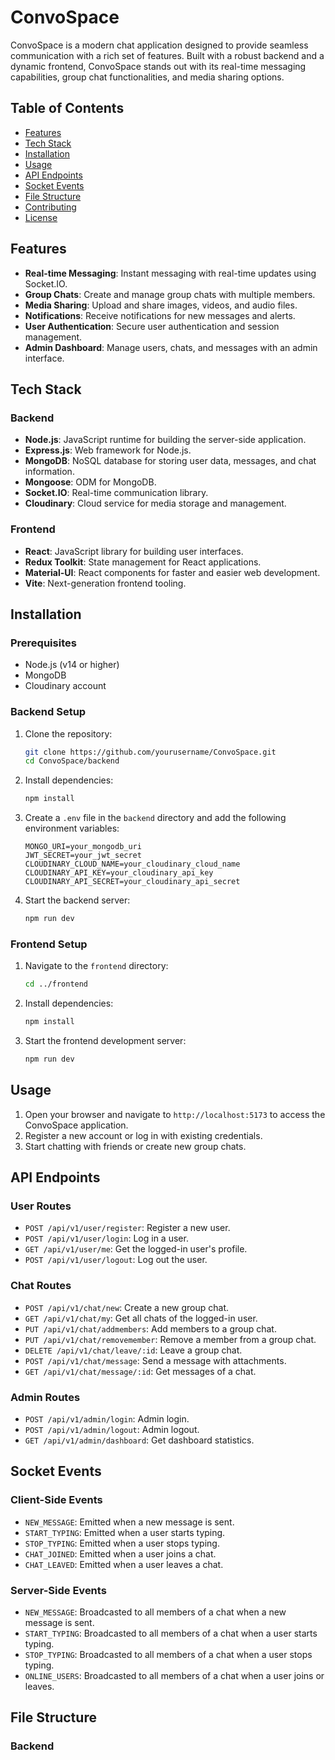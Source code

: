 # ConvoSpace

ConvoSpace is a modern chat application designed to provide seamless communication with a rich set of features. Built with a robust backend and a dynamic frontend, ConvoSpace stands out with its real-time messaging capabilities, group chat functionalities, and media sharing options.

## Table of Contents

- [Features](#features)
- [Tech Stack](#tech-stack)
- [Installation](#installation)
- [Usage](#usage)
- [API Endpoints](#api-endpoints)
- [Socket Events](#socket-events)
- [File Structure](#file-structure)
- [Contributing](#contributing)
- [License](#license)

## Features

- **Real-time Messaging**: Instant messaging with real-time updates using Socket.IO.
- **Group Chats**: Create and manage group chats with multiple members.
- **Media Sharing**: Upload and share images, videos, and audio files.
- **Notifications**: Receive notifications for new messages and alerts.
- **User Authentication**: Secure user authentication and session management.
- **Admin Dashboard**: Manage users, chats, and messages with an admin interface.

## Tech Stack

### Backend
- **Node.js**: JavaScript runtime for building the server-side application.
- **Express.js**: Web framework for Node.js.
- **MongoDB**: NoSQL database for storing user data, messages, and chat information.
- **Mongoose**: ODM for MongoDB.
- **Socket.IO**: Real-time communication library.
- **Cloudinary**: Cloud service for media storage and management.

### Frontend
- **React**: JavaScript library for building user interfaces.
- **Redux Toolkit**: State management for React applications.
- **Material-UI**: React components for faster and easier web development.
- **Vite**: Next-generation frontend tooling.

## Installation

### Prerequisites
- Node.js (v14 or higher)
- MongoDB
- Cloudinary account

### Backend Setup
1. Clone the repository:
   ```bash
   git clone https://github.com/yourusername/ConvoSpace.git
   cd ConvoSpace/backend
   ```

2. Install dependencies:
   ```bash
   npm install
   ```

3. Create a `.env` file in the `backend` directory and add the following environment variables:
   ```env
   MONGO_URI=your_mongodb_uri
   JWT_SECRET=your_jwt_secret
   CLOUDINARY_CLOUD_NAME=your_cloudinary_cloud_name
   CLOUDINARY_API_KEY=your_cloudinary_api_key
   CLOUDINARY_API_SECRET=your_cloudinary_api_secret
   ```

4. Start the backend server:
   ```bash
   npm run dev
   ```

### Frontend Setup
1. Navigate to the `frontend` directory:
   ```bash
   cd ../frontend
   ```

2. Install dependencies:
   ```bash
   npm install
   ```

3. Start the frontend development server:
   ```bash
   npm run dev
   ```

## Usage

1. Open your browser and navigate to `http://localhost:5173` to access the ConvoSpace application.
2. Register a new account or log in with existing credentials.
3. Start chatting with friends or create new group chats.

## API Endpoints

### User Routes
- `POST /api/v1/user/register`: Register a new user.
- `POST /api/v1/user/login`: Log in a user.
- `GET /api/v1/user/me`: Get the logged-in user's profile.
- `POST /api/v1/user/logout`: Log out the user.

### Chat Routes
- `POST /api/v1/chat/new`: Create a new group chat.
- `GET /api/v1/chat/my`: Get all chats of the logged-in user.
- `PUT /api/v1/chat/addmembers`: Add members to a group chat.
- `PUT /api/v1/chat/removemember`: Remove a member from a group chat.
- `DELETE /api/v1/chat/leave/:id`: Leave a group chat.
- `POST /api/v1/chat/message`: Send a message with attachments.
- `GET /api/v1/chat/message/:id`: Get messages of a chat.

### Admin Routes
- `POST /api/v1/admin/login`: Admin login.
- `POST /api/v1/admin/logout`: Admin logout.
- `GET /api/v1/admin/dashboard`: Get dashboard statistics.

## Socket Events

### Client-Side Events
- `NEW_MESSAGE`: Emitted when a new message is sent.
- `START_TYPING`: Emitted when a user starts typing.
- `STOP_TYPING`: Emitted when a user stops typing.
- `CHAT_JOINED`: Emitted when a user joins a chat.
- `CHAT_LEAVED`: Emitted when a user leaves a chat.

### Server-Side Events
- `NEW_MESSAGE`: Broadcasted to all members of a chat when a new message is sent.
- `START_TYPING`: Broadcasted to all members of a chat when a user starts typing.
- `STOP_TYPING`: Broadcasted to all members of a chat when a user stops typing.
- `ONLINE_USERS`: Broadcasted to all members of a chat when a user joins or leaves.

## File Structure

### Backend
